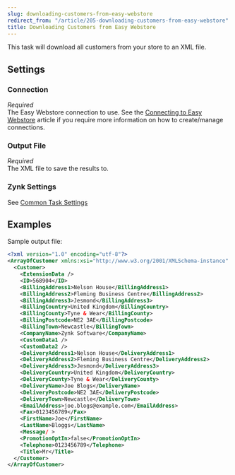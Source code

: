 ```yaml
---
slug: downloading-customers-from-easy-webstore
redirect_from: "/article/205-downloading-customers-from-easy-webstore"
title: Downloading Customers from Easy Webstore
---
```

This task will download all customers from your store to an XML file.

## Settings
### Connection
_Required_  
The Easy Webstore connection to use.  See the [Connecting to Easy Webstore](connecting-to-easy-webstore) article if you require more information on how to create/manage connections.

### Output File
_Required_  
The XML file to save the results to.

### Zynk Settings
See [Common Task Settings](common-task-settings)

## Examples
Sample output file:

```xml
<?xml version="1.0" encoding="utf-8"?>
<ArrayOfCustomer xmlns:xsi="http://www.w3.org/2001/XMLSchema-instance" xmlns:xsd="http://www.w3.org/2001/XMLSchema">
  <Customer>
    <ExtensionData />
    <ID>568904</ID>
    <BillingAddress1>Nelson House</BillingAddress1>
    <BillingAddress2>Fleming Business Centre</BillingAddress2>
    <BillingAddress3>Jesmond</BillingAddress3>
    <BillingCountry>United Kingdom</BillingCountry>
    <BillingCounty>Tyne & Wear</BillingCounty>
    <BillingPostcode>NE2 3AE</BillingPostcode>
    <BillingTown>Newcastle</BillingTown>
    <CompanyName>Zynk Software</CompanyName>
    <CustomData1 />
    <CustomData2 />
    <DeliveryAddress1>Nelson House</DeliveryAddress1>
    <DeliveryAddress2>Fleming Business Centre</DeliveryAddress2>
    <DeliveryAddress3>Jesmond</DeliveryAddress3>
    <DeliveryCountry>United Kingdom</DeliveryCountry>
    <DeliveryCounty>Tyne & Wear</DeliveryCounty>
    <DeliveryName>Joe Blogs</DeliveryName>
    <DeliveryPostcode>NE2 3AE</DeliveryPostcode>
    <DeliveryTown>Newcastle</DeliveryTown>
    <EmailAddress>joe.blogs@example.com</EmailAddress>
    <Fax>0123456789</Fax>
    <FirstName>Joe</FirstName>
    <LastName>Bloggs</LastName>
    <Message/ >
    <PromotionOptIn>false</PromotionOptIn>
    <Telephone>0123456789</Telephone>
    <Title>Mr</Title>
  </Customer>
</ArrayOfCustomer>
```